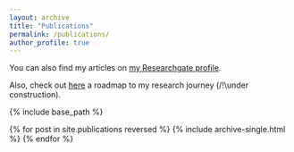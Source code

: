 ```yaml
---
layout: archive
title: "Publications"
permalink: /publications/
author_profile: true
---
```


You can also find my articles on <a href="https://www.researchgate.net/profile/Sarah-Juricic">my Researchgate profile</a>.

Also, check out <a href="/posts/2022/01/researchjourney/">here</a> a roadmap to my research journey (/!\under construction).

{% include base_path %}

{% for post in site.publications reversed %}
  {% include archive-single.html %}
{% endfor %}
